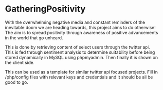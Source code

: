 # GatheringPositivity

With the overwhelming negative media and constant reminders of the inevitable doom we are heading towards, this project aims to do otherwise!
The aim is to spread positivity through awareness of positive advancements in the world that go unheard.

This is done by retrieving content of select users through the twitter api. This is fed through sentiment analysis to determine suitability before being stored dynamically in MySQL using phpmyadmin. Then finally it is shown on the client side.


This can be used as a template for similar twitter api focused projects. Fill in /php/config files with relevant keys and credentials and it should be all be good to go.